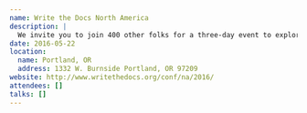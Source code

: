 ```yaml
---
name: Write the Docs North America
description: |
  We invite you to join 400 other folks for a three-day event to explore the art and science of documentation. The conference covers any topic related to documentation in the software industry. Past talks have also covered such diverse topics as empathy, the history of math symbols, and using emoji to keep your users attention.
date: 2016-05-22
location:
  name: Portland, OR
  address: 1332 W. Burnside Portland, OR 97209
website: http://www.writethedocs.org/conf/na/2016/
attendees: []
talks: []
---
```

